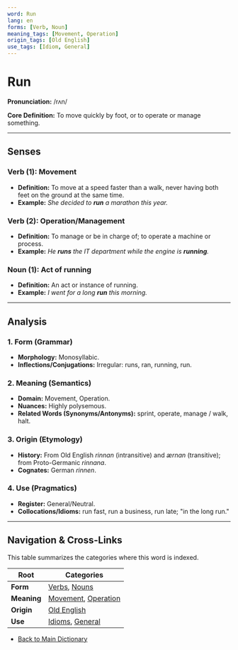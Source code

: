```yaml
---
word: Run
lang: en
forms: [Verb, Noun]
meaning_tags: [Movement, Operation]
origin_tags: [Old English]
use_tags: [Idiom, General]
---
```


# Run

**Pronunciation:** /rʌn/

**Core Definition:** To move quickly by foot, or to operate or manage something.

---

## Senses

### <span id="v-1"></span>Verb (1): Movement
- **Definition:** To move at a speed faster than a walk, never having both feet on the ground at the same time.
- **Example:** *She decided to **run** a marathon this year.*

### <span id="v-2"></span>Verb (2): Operation/Management
- **Definition:** To manage or be in charge of; to operate a machine or process.
- **Example:** *He **runs** the IT department while the engine is **running**.*

### <span id="n-1"></span>Noun (1): Act of running
- **Definition:** An act or instance of running.
- **Example:** *I went for a long **run** this morning.*

---

## Analysis

### 1. Form (Grammar)
- **Morphology:** Monosyllabic.
- **Inflections/Conjugations:** Irregular: runs, ran, running, run.

### 2. Meaning (Semantics)
- **Domain:** Movement, Operation.
- **Nuances:** Highly polysemous.
- **Related Words (Synonyms/Antonyms):** sprint, operate, manage / walk, halt.

### 3. Origin (Etymology)
- **History:** From Old English *rinnan* (intransitive) and *ærnan* (transitive); from Proto-Germanic *rinnana*.
- **Cognates:** German *rinnen*.

### 4. Use (Pragmatics)
- **Register:** General/Neutral.
- **Collocations/Idioms:** run fast, run a business, run late; "in the long run."

---

## Navigation & Cross-Links

This table summarizes the categories where this word is indexed.

| Root      | Categories |
|-----------|------------|
| **Form**    | [Verbs](/MEMORY/DICTIONARY/1_Form/Verbs/Verbs.md), [Nouns](/MEMORY/DICTIONARY/1_Form/Nouns/Nouns.md) |
| **Meaning** | [Movement](/MEMORY/DICTIONARY/2_Meaning/Movement/Movement.md), [Operation](/MEMORY/DICTIONARY/2_Meaning/Concepts/Operation.md) |
| **Origin**  | [Old English](/MEMORY/DICTIONARY/3_Origin/Old_English/Old_English.md) |
| **Use**     | [Idioms](/MEMORY/DICTIONARY/4_Use/Idioms/Idioms.md), [General](/MEMORY/DICTIONARY/4_Use/General/General.md) |

- [Back to Main Dictionary](/MEMORY/DICTIONARY/dictionary.md)
